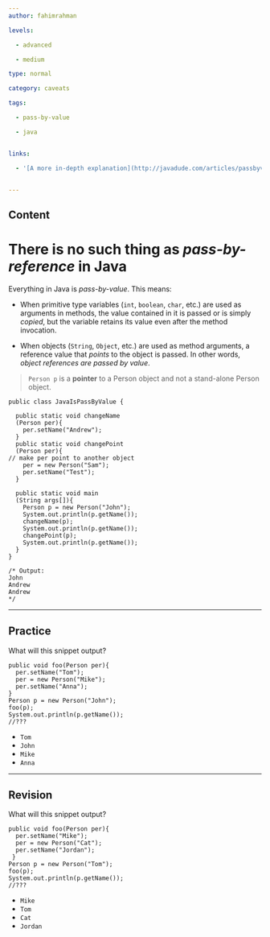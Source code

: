 ```yaml
---
author: fahimrahman

levels:

  - advanced

  - medium

type: normal

category: caveats

tags:

  - pass-by-value

  - java


links:

  - '[A more in-depth explanation](http://javadude.com/articles/passbyvalue.htm){website}'


---
```

## Content
# There is no such thing as *pass-by-reference* in Java

Everything in Java is *pass-by-value*. This means:

* When primitive type variables (`int`, `boolean`, `char`, etc.) are used as arguments in methods, the value contained in it is passed or is simply *copied*, but the variable retains its value even after the method invocation.

* When objects (`String`, `Object`, etc.) are used as method arguments, a reference value that *points* to the object is passed. In other words, *object references are passed by value*.

>`Person p` is a **pointer** to a Person object and not a stand-alone Person object.

```
public class JavaIsPassByValue {

  public static void changeName 
  (Person per){
    per.setName("Andrew");
  }
  public static void changePoint
  (Person per){
// make per point to another object
    per = new Person("Sam");
    per.setName("Test");
  }
     
  public static void main
  (String args[]){    
    Person p = new Person("John");
    System.out.println(p.getName());
    changeName(p);
    System.out.println(p.getName());
    changePoint(p);
    System.out.println(p.getName());
  }
}

/* Output:
John
Andrew
Andrew
*/
```

---
## Practice

What will this snippet output?
```
public void foo(Person per){
  per.setName("Tom");
  per = new Person("Mike");
  per.setName("Anna");
}   
Person p = new Person("John");
foo(p);
System.out.println(p.getName());
//???
```

* `Tom` 
* `John` 
* `Mike` 
* `Anna`

---
## Revision

What will this snippet output?
```
public void foo(Person per){
  per.setName("Mike");
  per = new Person("Cat");
  per.setName("Jordan");
 }    
Person p = new Person("Tom");
foo(p);
System.out.println(p.getName());
//???
```

* `Mike` 
* `Tom` 
* `Cat` 
* `Jordan`

